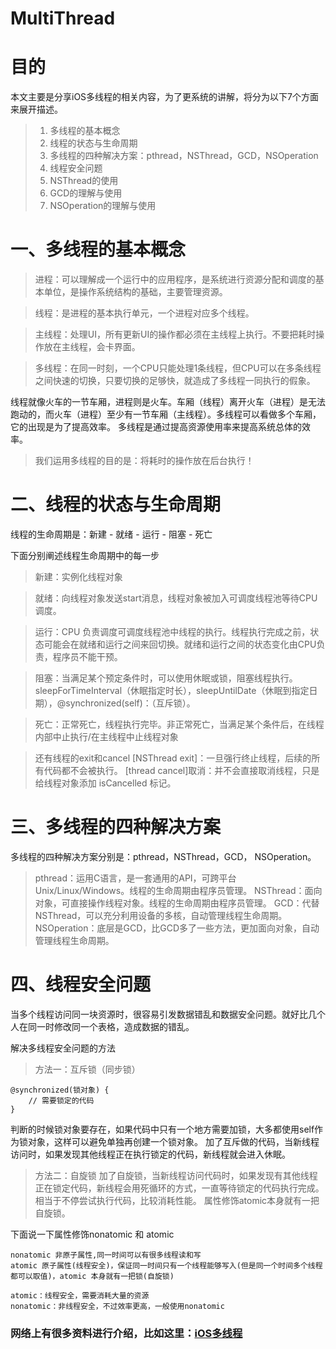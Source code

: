 # MultiThread

# 目的
本文主要是分享iOS多线程的相关内容，为了更系统的讲解，将分为以下7个方面来展开描述。
> 1. 多线程的基本概念
> 2. 线程的状态与生命周期
> 3. 多线程的四种解决方案：pthread，NSThread，GCD，NSOperation
> 4. 线程安全问题
> 5. NSThread的使用
> 6. GCD的理解与使用
> 7. NSOperation的理解与使用

# 一、多线程的基本概念
> 进程：可以理解成一个运行中的应用程序，是系统进行资源分配和调度的基本单位，是操作系统结构的基础，主要管理资源。

> 线程：是进程的基本执行单元，一个进程对应多个线程。

> 主线程：处理UI，所有更新UI的操作都必须在主线程上执行。不要把耗时操作放在主线程，会卡界面。

> 多线程：在同一时刻，一个CPU只能处理1条线程，但CPU可以在多条线程之间快速的切换，只要切换的足够快，就造成了多线程一同执行的假象。

线程就像火车的一节车厢，进程则是火车。车厢（线程）离开火车（进程）是无法跑动的，而火车（进程）至少有一节车厢（主线程）。多线程可以看做多个车厢，它的出现是为了提高效率。
多线程是通过提高资源使用率来提高系统总体的效率。

> 我们运用多线程的目的是：将耗时的操作放在后台执行！

# 二、线程的状态与生命周期
线程的生命周期是：新建 - 就绪 - 运行 - 阻塞 - 死亡

下面分别阐述线程生命周期中的每一步
> 新建：实例化线程对象

> 就绪：向线程对象发送start消息，线程对象被加入可调度线程池等待CPU调度。

> 运行：CPU 负责调度可调度线程池中线程的执行。线程执行完成之前，状态可能会在就绪和运行之间来回切换。就绪和运行之间的状态变化由CPU负责，程序员不能干预。

> 阻塞：当满足某个预定条件时，可以使用休眠或锁，阻塞线程执行。sleepForTimeInterval（休眠指定时长），sleepUntilDate（休眠到指定日期），@synchronized(self)：（互斥锁）。

> 死亡：正常死亡，线程执行完毕。非正常死亡，当满足某个条件后，在线程内部中止执行/在主线程中止线程对象

> 还有线程的exit和cancel
[NSThread exit]：一旦强行终止线程，后续的所有代码都不会被执行。
[thread cancel]取消：并不会直接取消线程，只是给线程对象添加 isCancelled 标记。

# 三、多线程的四种解决方案
多线程的四种解决方案分别是：pthread，NSThread，GCD， NSOperation。
>pthread：运用C语言，是一套通用的API，可跨平台Unix/Linux/Windows。线程的生命周期由程序员管理。
>NSThread：面向对象，可直接操作线程对象。线程的生命周期由程序员管理。
>GCD：代替NSThread，可以充分利用设备的多核，自动管理线程生命周期。
>NSOperation：底层是GCD，比GCD多了一些方法，更加面向对象，自动管理线程生命周期。

# 四、线程安全问题
当多个线程访问同一块资源时，很容易引发数据错乱和数据安全问题。就好比几个人在同一时修改同一个表格，造成数据的错乱。

解决多线程安全问题的方法
> 方法一：互斥锁（同步锁）
```objc
@synchronized(锁对象) {
    // 需要锁定的代码
}
```
判断的时候锁对象要存在，如果代码中只有一个地方需要加锁，大多都使用self作为锁对象，这样可以避免单独再创建一个锁对象。
加了互斥做的代码，当新线程访问时，如果发现其他线程正在执行锁定的代码，新线程就会进入休眠。

> 方法二：自旋锁
加了自旋锁，当新线程访问代码时，如果发现有其他线程正在锁定代码，新线程会用死循环的方式，一直等待锁定的代码执行完成。相当于不停尝试执行代码，比较消耗性能。
属性修饰atomic本身就有一把自旋锁。

下面说一下属性修饰nonatomic 和 atomic
```objc
nonatomic 非原子属性,同一时间可以有很多线程读和写
atomic 原子属性(线程安全)，保证同一时间只有一个线程能够写入(但是同一个时间多个线程都可以取值)，atomic 本身就有一把锁(自旋锁)

atomic：线程安全，需要消耗大量的资源
nonatomic：非线程安全，不过效率更高，一般使用nonatomic
```

### 网络上有很多资料进行介绍，比如这里：**[iOS多线程](http://www.jianshu.com/p/7649fad15cdb)**
